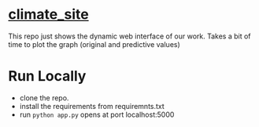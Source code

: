 # [climate_site](https://climate-site-1.onrender.com/) 
This repo just shows the dynamic web interface of our work. Takes a bit of time to plot the graph (original and predictive values)

# Run Locally
- clone the repo.
- install the requirements from requiremnts.txt
- run `python app.py`
opens at port localhost:5000
